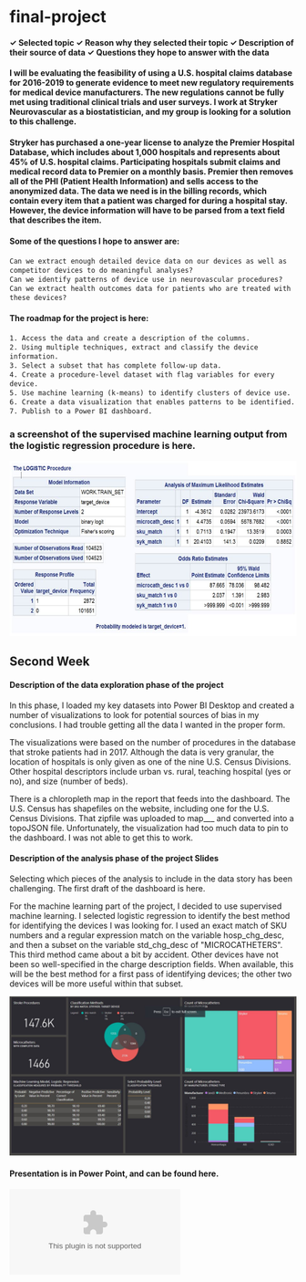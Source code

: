 # final-project
#### ✓ Selected topic ✓ Reason why they selected their topic ✓ Description of their source of data ✓ Questions they hope to answer with the data

#### I will be evaluating the feasibility of using a U.S. hospital claims database for 2016-2019 to generate evidence to meet new regulatory requirements for medical device manufacturers. The new regulations cannot be fully met using traditional clinical trials and user surveys. I work at Stryker Neurovascular as a biostatistician, and my group is looking for a solution to this challenge.  

#### Stryker has purchased a one-year license to analyze the Premier Hospital Database, which includes about 1,000 hospitals and represents about 45% of U.S. hospital claims. Participating hospitals submit claims and medical record data to Premier on a monthly basis.  Premier then removes all of the PHI (Patient Health Information) and sells access to the anonymized data.  The data we need is in the billing records, which contain every item that a patient was charged for during a hospital stay.  However, the device information will have to be parsed from a text field that describes the item.

#### Some of the questions I hope to answer are:
    Can we extract enough detailed device data on our devices as well as competitor devices to do meaningful analyses?
    Can we identify patterns of device use in neurovascular procedures?
    Can we extract health outcomes data for patients who are treated with these devices?
    
#### The roadmap for the project is here: 
    1. Access the data and create a description of the columns.
    2. Using multiple techniques, extract and classify the device information.
    3. Select a subset that has complete follow-up data.
    4. Create a procedure-level dataset with flag variables for every device.
    5. Use machine learning (k-means) to identify clusters of device use.
    6. Create a data visualization that enables patterns to be identified.
    7. Publish to a Power BI dashboard.

### a screenshot of the supervised machine learning output from the logistic regression procedure is here.
![proc_logistic.JPG](/proc_logistic.JPG)

## Second Week
#### Description of the data exploration phase of the project
In this phase, I loaded my key datasets into Power BI Desktop and created a number of visualizations to look for potential sources of bias in my conclusions.  I had trouble getting all the data I wanted in the proper form.

The visualizations were based on the number of procedures in the database that stroke patients had in 2017.  Although the data is very granular, the location of hospitals is only given as one of the nine U.S. Census Divisions.  Other hospital descriptors include urban vs. rural, teaching hospital (yes or no), and size (number of beds).

There is a chloropleth map in the report that feeds into the dashboard.  The U.S. Census has shapefiles on the website, including one for the U.S. Census Divisions.  That zipfile was uploaded to map___ and converted into a topoJSON file.  Unfortunately, the visualization had too much data to pin to the dashboard.  I was not able to get this to work.

#### Description of the analysis phase of the project Slides 
Selecting which pieces of the analysis to include in the data story has been challenging.  The first draft of the dashboard is here.  

For the machine learning part of the project, I decided to use supervised machine learning.  I selected logistic regression to identify the best method for identifying the devices I was looking for.  I used an exact match of SKU numbers and a regular expression match on the variable hosp_chg_desc, and then a subset on the variable std_chg_desc of "MICROCATHETERS".  This third method came about a bit by accident.  Other devices have not been so well-specified in the charge description fields.  When available, this will be the best method for a first pass of identifying devices; the other two devices will be more useful within that subset.


![final_dashboard.JPG](/final_dashboard.JPG)

#### Presentation is in Power Point, and can be found here.
![Visualizing_RWD.pptx](/Visualizing_RWD.pptx)